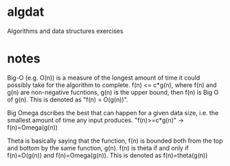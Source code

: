 # algdat
Algorithms and data structures exercises

# notes
Big-O (e.g. O(n)) is a measure of the longest amount of time it could possibly take for
the algorithm to complete. f(n) <= c*g(n), where f(n) and g(n) are non-negative fucntions,
g(n) is the upper bound, then f(n) is Big O of g(n). This is denoted as "f(n) = O(g(n))".

Big Omega dscribes the best that can happen for a given data size, i.e. the smallest 
amount of time any input produces. "f(n)>=c*g(n)" -> f(n)=Omega(g(n))

Theta is basically saying that the function, f(n) is bounded both from the top and bottom
by the same function, g(n). f(n) is theta if and only if f(n)=O(g(n)) and f(n)=Omega(g(n)).
This is denoted as f(n)=theta(g(n))
